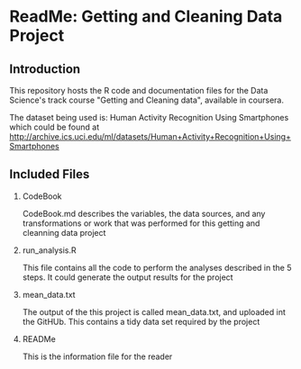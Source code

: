 ReadMe: Getting and Cleaning Data Project
========================================================

Introduction
-------------------------

This repository hosts the R code and documentation files for the Data Science's track course "Getting and Cleaning data", available in coursera.

The dataset being used is: Human Activity Recognition Using Smartphones which could be found at http://archive.ics.uci.edu/ml/datasets/Human+Activity+Recognition+Using+Smartphones 



Included Files
-------------------------

1. CodeBook 

    CodeBook.md describes the variables, the data sources, and any transformations or work that was performed for this getting and cleanning data project 

2. run_analysis.R 

    This file contains all the code to perform the analyses described in the 5 steps. It could generate the output results for the project
    
3. mean_data.txt

    The output of the this project is called mean_data.txt, and uploaded int the GitHUb. This contains a tidy data set required by the project

4. READMe

    This is the information file for the reader 



